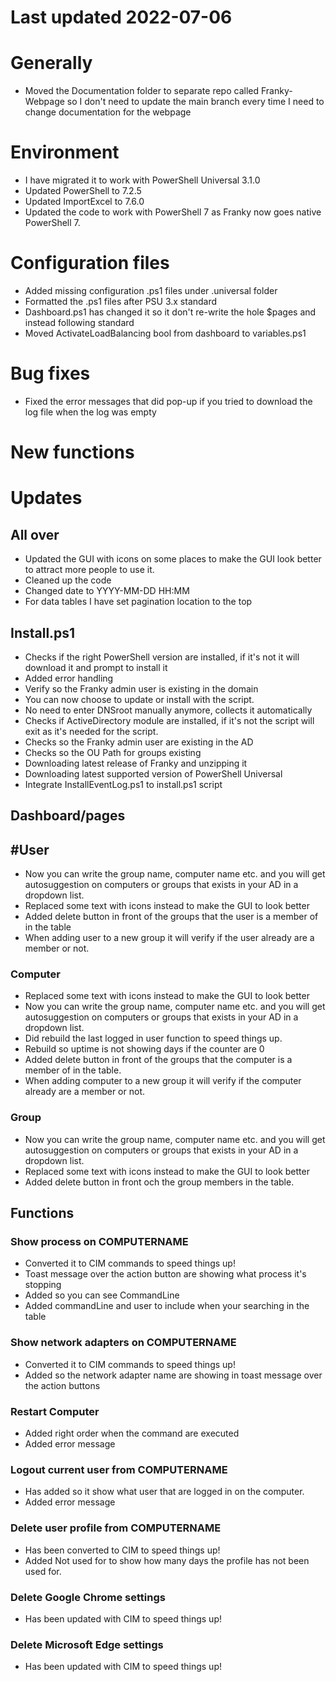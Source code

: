 ﻿# Last updated 2022-07-06

# Generally
- Moved the Documentation folder to separate repo called Franky-Webpage so I don't need to update the main branch every time I need to change documentation for the webpage

# Environment
- I have migrated it to work with PowerShell Universal 3.1.0
- Updated PowerShell to 7.2.5
- Updated ImportExcel to 7.6.0
- Updated the code to work with PowerShell 7 as Franky now goes native PowerShell 7.

# Configuration files
- Added missing configuration .ps1 files under .universal folder
- Formatted the .ps1 files after PSU 3.x standard
- Dashboard.ps1 has changed it so it don't re-write the hole $pages and instead following standard
- Moved ActivateLoadBalancing bool from dashboard to variables.ps1

# Bug fixes
- Fixed the error messages that did pop-up if you tried to download the log file when the log was empty

# New functions

# Updates
## All over
- Updated the GUI with icons on some places to make the GUI look better to attract more people to use it.
- Cleaned up the code
- Changed date to YYYY-MM-DD HH:MM
- For data tables I have set pagination location to the top

## Install.ps1
- Checks if the right PowerShell version are installed, if it's not it will download it and prompt to install it
- Added error handling
- Verify so the Franky admin user is existing in the domain
- You can now choose to update or install with the script.
- No need to enter DNSroot manually anymore, collects it automatically
- Checks if ActiveDirectory module are installed, if it's not the script will exit as it's needed for the script.
- Checks so the Franky admin user are existing in the AD
- Checks so the OU Path for groups existing
- Downloading latest release of Franky and unzipping it
- Downloading latest supported version of PowerShell Universal
- Integrate InstallEventLog.ps1 to install.ps1 script

## Dashboard/pages
## #User
- Now you can write the group name, computer name etc. and you will get autosuggestion on computers or groups that exists in your AD in a dropdown list.
- Replaced some text with icons instead to make the GUI to look better
- Added delete button in front of the groups that the user is a member of in the table
- When adding user to a new group it will verify if the user already are a member or not.

### Computer
- Replaced some text with icons instead to make the GUI to look better
- Now you can write the group name, computer name etc. and you will get autosuggestion on computers or groups that exists in your AD in a dropdown list.
- Did rebuild the last logged in user function to speed things up.
- Rebuild so uptime is not showing days if the counter are 0
- Added delete button in front of the groups that the computer is a member of in the table.
- When adding computer to a new group it will verify if the computer already are a member or not.

### Group
- Now you can write the group name, computer name etc. and you will get autosuggestion on computers or groups that exists in your AD in a dropdown list.
- Replaced some text with icons instead to make the GUI to look better
- Added delete button in front och the group members in the table.

## Functions
### Show process on COMPUTERNAME
- Converted it to CIM commands to speed things up!
- Toast message over the action button are showing what process it's stopping
- Added so you can see CommandLine
- Added commandLine and user to include when your searching in the table

### Show network adapters on COMPUTERNAME
- Converted it to CIM commands to speed things up!
- Added so the network adapter name are showing in toast message over the action buttons

### Restart Computer
- Added right order when the command are executed
- Added error message

### Logout current user from COMPUTERNAME
- Has added so it show what user that are logged in on the computer.
- Added error message

### Delete user profile from COMPUTERNAME
- Has been converted to CIM to speed things up!
- Added Not used for to show how many days the profile has not been used for.

### Delete Google Chrome settings
- Has been updated with CIM to speed things up!

### Delete Microsoft Edge settings
- Has been updated with CIM to speed things up!